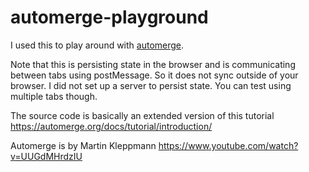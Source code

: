 # automerge-playground

I used this to play around with [automerge](https://automerge.org/).

Note that this is persisting state in the browser and is communicating between tabs using postMessage. So it does not sync outside of your browser. I did not set up a server to persist state. You can test using multiple tabs though.

The source code is basically an extended version of this tutorial https://automerge.org/docs/tutorial/introduction/

Automerge is by Martin Kleppmann https://www.youtube.com/watch?v=UUGdMHrdzIU
